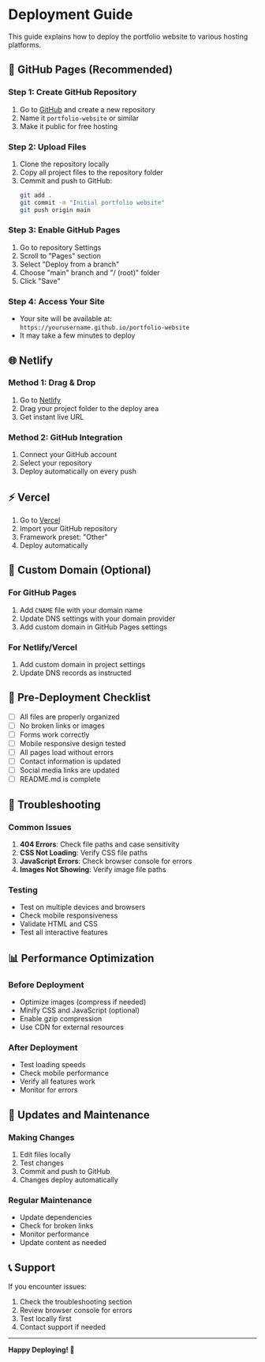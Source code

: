 # Deployment Guide

This guide explains how to deploy the portfolio website to various hosting platforms.

## 🚀 GitHub Pages (Recommended)

### Step 1: Create GitHub Repository
1. Go to [GitHub](https://github.com) and create a new repository
2. Name it `portfolio-website` or similar
3. Make it public for free hosting

### Step 2: Upload Files
1. Clone the repository locally
2. Copy all project files to the repository folder
3. Commit and push to GitHub:
   ```bash
   git add .
   git commit -m "Initial portfolio website"
   git push origin main
   ```

### Step 3: Enable GitHub Pages
1. Go to repository Settings
2. Scroll to "Pages" section
3. Select "Deploy from a branch"
4. Choose "main" branch and "/ (root)" folder
5. Click "Save"

### Step 4: Access Your Site
- Your site will be available at: `https://yourusername.github.io/portfolio-website`
- It may take a few minutes to deploy

## 🌐 Netlify

### Method 1: Drag & Drop
1. Go to [Netlify](https://netlify.com)
2. Drag your project folder to the deploy area
3. Get instant live URL

### Method 2: GitHub Integration
1. Connect your GitHub account
2. Select your repository
3. Deploy automatically on every push

## ⚡ Vercel

1. Go to [Vercel](https://vercel.com)
2. Import your GitHub repository
3. Framework preset: "Other"
4. Deploy automatically

## 🔧 Custom Domain (Optional)

### For GitHub Pages
1. Add `CNAME` file with your domain name
2. Update DNS settings with your domain provider
3. Add custom domain in GitHub Pages settings

### For Netlify/Vercel
1. Add custom domain in project settings
2. Update DNS records as instructed

## 📝 Pre-Deployment Checklist

- [ ] All files are properly organized
- [ ] No broken links or images
- [ ] Forms work correctly
- [ ] Mobile responsive design tested
- [ ] All pages load without errors
- [ ] Contact information is updated
- [ ] Social media links are updated
- [ ] README.md is complete

## 🐛 Troubleshooting

### Common Issues
1. **404 Errors**: Check file paths and case sensitivity
2. **CSS Not Loading**: Verify CSS file paths
3. **JavaScript Errors**: Check browser console for errors
4. **Images Not Showing**: Verify image file paths

### Testing
- Test on multiple devices and browsers
- Check mobile responsiveness
- Validate HTML and CSS
- Test all interactive features

## 📊 Performance Optimization

### Before Deployment
- Optimize images (compress if needed)
- Minify CSS and JavaScript (optional)
- Enable gzip compression
- Use CDN for external resources

### After Deployment
- Test loading speeds
- Check mobile performance
- Verify all features work
- Monitor for errors

## 🔄 Updates and Maintenance

### Making Changes
1. Edit files locally
2. Test changes
3. Commit and push to GitHub
4. Changes deploy automatically

### Regular Maintenance
- Update dependencies
- Check for broken links
- Monitor performance
- Update content as needed

## 📞 Support

If you encounter issues:
1. Check the troubleshooting section
2. Review browser console for errors
3. Test locally first
4. Contact support if needed

---

**Happy Deploying! 🚀**
